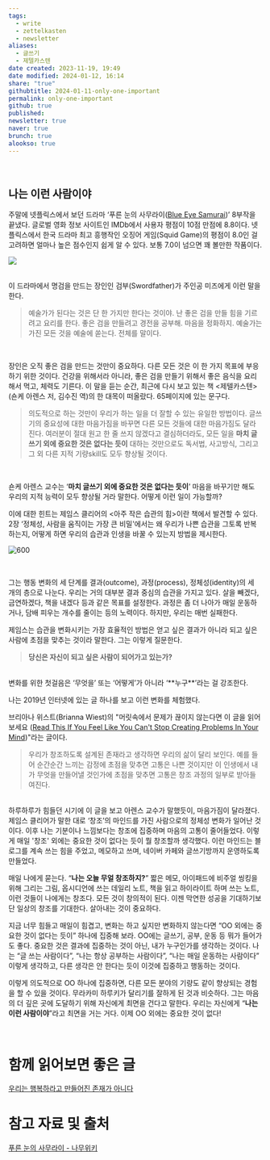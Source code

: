 ```yaml
---
tags:
  - write
  - zettelkasten
  - newsletter
aliases:
  - 글쓰기
  - 제텔카스텐
date created: 2023-11-19, 19:49
date modified: 2024-01-12, 16:14
share: "true"
githubtitle: 2024-01-11-only-one-important
permalink: only-one-important
github: true
published: 
newsletter: true
naver: true
brunch: true
alookso: true
---
```


<br>

## 나는 이런 사람이야


주말에 넷플릭스에서 보던 드라마 ‘푸른 눈의 사무라이([Blue Eye Samurai](https://www.imdb.com/title/tt13309742/?ref_=nv_sr_srsg_0_tt_3_nm_2_q_Blue%2520Eye%2520Samurai))’ 8부작을 끝냈다. 글로벌 영화 정보 사이트인 IMDb에서 사용자 평점이 10점 만점에 8.8이다. 넷플릭스에서 한국 드라마 최고 흥행작인 오징어 게임(Squid Game)의 평점이 8.0인 걸 고려하면 얼마나 높은 점수인지 쉽게 알 수 있다. 보통 7.0이 넘으면 꽤 볼만한 작품이다.


![](https://i.imgur.com/2bFOXFe.png)

<br>
이 드라마에서 명검을 만드는 장인인 검부(Swordfather)가 주인공 미즈에게 이런 말을 한다.
<br>

> 예술가가 된다는 것은 단 한 가지만 한다는 것이야. 
> 난 좋은 검을 만들 힘을 기르려고 요리를 한다. 
> 좋은 검을 만들려고 경전을 공부해. 마음을 정화하지. 
> 예술가는 가진 모든 것을 예술에 쏟는다. 전체를 말이다.

<br>

장인은 오직 좋은 검을 만드는 것만이 중요하다. 다른 모든 것은 이 한 가지 목표에 부응하기 위한 것이다. 건강을 위해서라 아니라, 좋은 검을 만들기 위해서 좋은 음식을 요리해서 먹고, 체력도 기른다.
이 말을 듣는 순간, 최근에 다시 보고 있는 책 <제텔카스텐> (숀케 아렌스 저, 김수진 역)의 한 대목이 떠올랐다. 65페이지에 있는 문구다.
<br>

> 의도적으로 하는 것만이 우리가 하는 일을 더 잘할 수 있는 유일한 방법이다.
> 글쓰기의 중요성에 대한 마음가짐을 바꾸면 다른 모든 것들에 대한 마음가짐도 달라진다.
> 여러분이 절대 원고 한 줄 쓰지 않겠다고 결심하더라도, 모든 일을 **마치 글쓰기 외에 중요한 것은 없다는 듯이** 대하는 것만으로도 독서법, 사고방식, 그리고 그 외 다른 지적 기량skill도 모두 향상될 것이다.

<br>

숀케 아렌스 교수는 ‘**마치 글쓰기 외에 중요한 것은 없다는 듯이**’ 마음을 바꾸기만 해도 우리의 지적 능력이 모두 향상될 거라 말한다. 어떻게 이런 일이 가능할까?


이에 대한 힌트는 제임스 클리어의 <아주 작은 습관의 힘>이란 책에서 발견할 수 있다. 2장 ‘정체성, 사람을 움직이는 가장 큰 비밀'에서는 왜 우리가 나쁜 습관을 그토록 반복하는지, 어떻게 하면 우리의 습관과 인생을 바꿀 수 있는지 방법을 제시한다.
<br>

![600](https://i.imgur.com/CQ0iN7G.png)

<br>

그는 행동 변화의 세 단계를 결과(outcome), 과정(process), 정체성(identity)의 세 개의 층으로 나눈다. 우리는 거의 대부분 결과 중심의 습관을 가지고 있다. 살을 빼겠다, 금연하겠다, 책을 내겠다 등과 같은 목표를 설정한다. 과정은 좀 더 나아가 매일 운동하거나, 담배 피우는 개수를 줄이는 등의 노력이다. 하지만, 우리는 매번 실패한다.

제임스는 습관을 변화시키는 가장 효율적인 방법은 얻고 싶은 결과가 아니라 되고 싶은 사람에 초점을 맞추는 것이라 말한다. 그는 이렇게 질문한다.
<br>

> **당신은 자신이 되고 싶은 사람이 되어가고 있는가?**

<br>
변화를 위한 첫걸음은 ‘무엇을’ 또는 ‘어떻게’가 아니라 ‘**누구**’라는 걸 강조한다.

나는 2019년 인터넷에 있는 글 하나를 보고 이런 변화를 체험했다.


브리아나 위스트(Brianna Wiest)의 "머릿속에서 문제가 끊이지 않는다면 이 글을 읽어보세요 ([Read This If You Feel Like You Can't Stop Creating Problems In Your Mind](https://www.huffpost.com/entry/read-this-if-you-feel-like-you-cant-stop-creating_b_578f7bc7e4b06fcf086d73f7))"라는 글이다.
<br>

> 우리가 창조하도록 설계된 존재라고 생각하면 우리의 삶이 달리 보인다. 예를 들어 순간순간 느끼는 감정에 초점을 맞추면 고통은 나쁜 것이지만 이 인생에서 내가 무엇을 만들어낼 것인가에 초점을 맞추면 고통은 창조 과정의 일부로 받아들여진다.

<br>
하루하루가 힘들던 시기에 이 글을 보고 아렌스 교수가 말했듯이, 마음가짐이 달라졌다. 제임스 클리어가 말한 대로 ‘창조’의 마인드를 가진 사람으로의 정체성 변화가 일어난 것이다. 이후 나는 기분이나 느낌보다는 창조에 집중하며 마음의 고통이 줄어들었다. 이렇게 매일 '창조' 외에는 중요한 것이 없다는 듯이 뭘 창조할까 생각했다. 이런 마인드는 블로그를 계속 쓰는 힘을 주었고, 메모하고 쓰며, 네이버 카페와 글쓰기방까지 운영하도록 만들었다.

매일 나에게 묻는다. “**나는 오늘 무얼 창조하지?**”
짧은 메모, 아이패드에 비주얼 씽킹을 위해 그리는 그림, 옵시디언에 쓰는 데일리 노트, 책을 읽고 하이라이트 하며 쓰는 노트, 이런 것들이 나에게는 창조다. 모든 것이 창의적이 된다. 이젠 막연한 성공을 기대하기보단 일상의 창조를 기대한다. 살아내는 것이 중요하다.


지금 너무 힘들고 매일이 힘겹고, 변화는 하고 싶지만 변화하지 않는다면 “OO 외에는 중요한 것이 없다는 듯이” 하나에 집중해 보라. OO에는 글쓰기, 공부, 운동 등 뭐가 들어가도 좋다. 중요한 것은 결과에 집중하는 것이 아닌, 내가 누구인가를 생각하는 것이다. 나는 “글 쓰는 사람이다”, “나는 항상 공부하는 사람이다”, “나는 매일 운동하는 사람이다” 이렇게 생각하고, 다른 생각은 안 한다는 듯이 이것에 집중하고 행동하는 것이다. 

이렇게 의도적으로 OO 하나에 집중하면, 다른 모든 분야의 기량도 같이 향상되는 경험을 할 수 있을 것이다. 무라카미 하루키가 달리기를 잘하게 된 것과 비슷하다. 그는 마음의 더 깊은 곳에 도달하기 위해 자신에게 최면을 건다고 말한다. 우리는 자신에게 “**나는 이런 사람이야**”라고 최면을 거는 거다. 이제 OO 외에는 중요한 것이 없다!

<br>


# 함께 읽어보면 좋은 글
[우리는 행복하라고 만들어진 존재가 아니다](https://brunch.co.kr/@analysisman/12)
<br>

# 참고 자료 및 출처
[푸른 눈의 사무라이 - 나무위키](https://namu.wiki/w/%ED%91%B8%EB%A5%B8%20%EB%88%88%EC%9D%98%20%EC%82%AC%EB%AC%B4%EB%9D%BC%EC%9D%B4)
<br>

